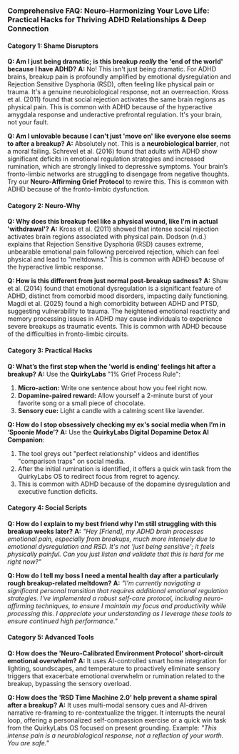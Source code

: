 ### **Comprehensive FAQ: Neuro-Harmonizing Your Love Life: Practical Hacks for Thriving ADHD Relationships & Deep Connection**

#### **Category 1: Shame Disruptors**

**Q: Am I just being dramatic; is this breakup *really* the 'end of the world' because I have ADHD?**
**A:** No! This isn't just being dramatic. For ADHD brains, breakup pain is profoundly amplified by emotional dysregulation and Rejection Sensitive Dysphoria (RSD), often feeling like physical pain or trauma. It's a genuine neurobiological response, not an overreaction. Kross et al. (2011) found that social rejection activates the same brain regions as physical pain. This is common with ADHD because of the hyperactive amygdala response and underactive prefrontal regulation. It's your brain, not your fault.

**Q: Am I unlovable because I can't just 'move on' like everyone else seems to after a breakup?**
**A:** Absolutely not. This is a **neurobiological barrier**, not a moral failing. Schrevel et al. (2016) found that adults with ADHD show significant deficits in emotional regulation strategies and increased rumination, which are strongly linked to depressive symptoms. Your brain’s fronto-limbic networks are struggling to disengage from negative thoughts. Try our **Neuro-Affirming Grief Protocol** to rewire this. This is common with ADHD because of the fronto-limbic dysfunction.

#### **Category 2: Neuro-Why**

**Q: Why does this breakup feel like a physical wound, like I'm in actual 'withdrawal'?**
**A:** Kross et al. (2011) showed that intense social rejection activates brain regions associated with physical pain. Dodson (n.d.) explains that Rejection Sensitive Dysphoria (RSD) causes extreme, unbearable emotional pain following perceived rejection, which can feel physical and lead to "meltdowns." This is common with ADHD because of the hyperactive limbic response.

**Q: How is this different from just normal post-breakup sadness?**
**A:** Shaw et al. (2014) found that emotional dysregulation is a significant feature of ADHD, distinct from comorbid mood disorders, impacting daily functioning. Magdi et al. (2025) found a high comorbidity between ADHD and PTSD, suggesting vulnerability to trauma. The heightened emotional reactivity and memory processing issues in ADHD may cause individuals to experience severe breakups as traumatic events. This is common with ADHD because of the difficulties in fronto-limbic circuits.

#### **Category 3: Practical Hacks**

**Q: What’s the first step when the 'world is ending' feelings hit after a breakup?**
**A:** Use the **QuirkyLabs** "1% Grief Process Rule":
1. **Micro-action:** Write one sentence about how you feel right now.
2. **Dopamine-paired reward:** Allow yourself a 2-minute burst of your favorite song or a small piece of chocolate.
3. **Sensory cue:** Light a candle with a calming scent like lavender.

**Q: How do I stop obsessively checking my ex's social media when I’m in ‘Spoonie Mode’?**
**A:** Use the **QuirkyLabs Digital Dopamine Detox AI Companion**:
1. The tool greys out "perfect relationship" videos and identifies "comparison traps" on social media.
2. After the initial rumination is identified, it offers a quick win task from the QuirkyLabs OS to redirect focus from regret to agency.
3. This is common with ADHD because of the dopamine dysregulation and executive function deficits.

#### **Category 4: Social Scripts**

**Q: How do I explain to my best friend why I'm still struggling with this breakup weeks later?**
**A:** *"Hey [Friend], my ADHD brain processes emotional pain, especially from breakups, much more intensely due to emotional dysregulation and RSD. It's not 'just being sensitive'; it feels physically painful. Can you just listen and validate that this is hard for me right now?"*

**Q: How do I tell my boss I need a mental health day after a particularly rough breakup-related meltdown?**
**A:** *"I'm currently navigating a significant personal transition that requires additional emotional regulation strategies. I've implemented a robust self-care protocol, including neuro-affirming techniques, to ensure I maintain my focus and productivity while processing this. I appreciate your understanding as I leverage these tools to ensure continued high performance."*

#### **Category 5: Advanced Tools**

**Q: How does the 'Neuro-Calibrated Environment Protocol' short-circuit emotional overwhelm?**
**A:** It uses AI-controlled smart home integration for lighting, soundscapes, and temperature to proactively eliminate sensory triggers that exacerbate emotional overwhelm or rumination related to the breakup, bypassing the sensory overload.

**Q: How does the 'RSD Time Machine 2.0' help prevent a shame spiral after a breakup?**
**A:** It uses multi-modal sensory cues and AI-driven narrative re-framing to re-contextualize the trigger. It interrupts the neural loop, offering a personalized self-compassion exercise or a quick win task from the QuirkyLabs OS focused on present grounding. Example: *"This intense pain is a neurobiological response, not a reflection of your worth. You are safe."*